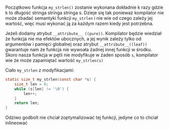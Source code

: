 Początkowo funkcja `my_strlen()` zostanie wykonana dokładnie k razy gdzie k to długość stringa stringa stringa s.
Dzieje się tak ponieważ kompilator nie może zbadać semantyki funkcji `my_strlen` i nie wie od czego zależy jej wartość, więc musi wykonać ją za każdym razem kiedy jest potrzebna.

Jeżeli dodamy atrybut `__attribute__ ((pure))`. Kompilator będzie wiedział że funkcja nie ma efektów ubocznych, a jej wynik zależy tylko od argumentów i pamięci globalnej oraz atrybut `__attribute__((leaf))` gwarantuje nam że funkcja nie wywoała żadnej innej funkcji w środku. Skoro nasza funkcja w pętli nie modyfikuje w żaden sposób `s`, kompilator wie że może zapamiętać wartość `my_strlen(s)`


Ciało `my_strlen` z modyfikacjami:
```C
static size_t my_strlen(const char *s) {
    size_t len = 0;
    while (s[len] != '\0') {
        len++;
    }
    return len;
}
```

Odziwo godbolt nie chciał zoptymalizować tej funkcji, jedyne co to chciał inlineować
